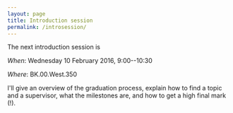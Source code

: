 ```yaml
---
layout: page
title: Introduction session
permalink: /introsession/
---
```


The next introduction session is 

_When_: Wednesday 10 February 2016, 9:00--10:30

_Where_: BK.00.West.350

I'll give an overview of the graduation process, explain how to find a
topic and a supervisor, what the milestones are, and how to get a high
final mark (!).

<script async class="speakerdeck-embed" data-id="d2cf8d85a18d492fafde5522a2edfeeb" data-ratio="1.33333333333333" src="//speakerdeck.com/assets/embed.js"></script>

<script async class="speakerdeck-embed" data-id="f5d19e3db5664170927e6230e0d0e575" data-ratio="1.33333333333333" src="//speakerdeck.com/assets/embed.js"></script>

